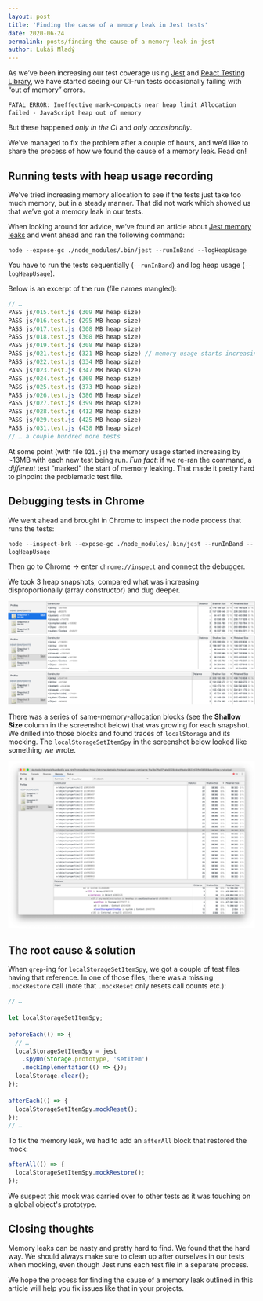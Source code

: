 ```yaml
---
layout: post
title: 'Finding the cause of a memory leak in Jest tests'
date: 2020-06-24
permalink: posts/finding-the-cause-of-a-memory-leak-in-jest
author: Lukáš Mladý
---
```


As we’ve been increasing our test coverage using [Jest](https://jestjs.io/) and [React Testing Library](https://testing-library.com/docs/react-testing-library/intro), we have started seeing our CI-run tests occasionally failing with “out of memory” errors.

```
FATAL ERROR: Ineffective mark-compacts near heap limit Allocation failed - JavaScript heap out of memory
```

But these happened _only in the CI_ and _only occasionally_.

We've managed to fix the problem after a couple of hours, and we’d like to share the process of how we found the cause of a memory leak. Read on!

## Running tests with heap usage recording

We've tried increasing memory allocation to see if the tests just take too much memory, but in a steady manner. That did not work which showed us that we’ve got a memory leak in our tests.

When looking around for advice, we’ve found an article about [Jest memory leaks](https://chanind.github.io/javascript/2019/10/12/jest-tests-memory-leak.html) and went ahead and ran the following command:

```
node --expose-gc ./node_modules/.bin/jest --runInBand --logHeapUsage
```

You have to run the tests sequentially (`--runInBand`) and log heap usage (`--logHeapUsage`).

Below is an excerpt of the run (file names mangled):

```jsx
// …
PASS js/015.test.js (309 MB heap size)
PASS js/016.test.js (295 MB heap size)
PASS js/017.test.js (308 MB heap size)
PASS js/018.test.js (308 MB heap size)
PASS js/019.test.js (308 MB heap size)
PASS js/021.test.js (321 MB heap size) // memory usage starts increasing
PASS js/022.test.js (334 MB heap size)
PASS js/023.test.js (347 MB heap size)
PASS js/024.test.js (360 MB heap size)
PASS js/025.test.js (373 MB heap size)
PASS js/026.test.js (386 MB heap size)
PASS js/027.test.js (399 MB heap size)
PASS js/028.test.js (412 MB heap size)
PASS js/029.test.js (425 MB heap size)
PASS js/031.test.js (438 MB heap size)
// … a couple hundred more tests
```

At some point (with file `021.js`) the memory usage started increasing by ~13MB with each new test being run. _Fun fact_: if we re-ran the command, a _different_ test “marked” the start of memory leaking. That made it pretty hard to pinpoint the problematic test file.

## Debugging tests in Chrome

We went ahead and brought in Chrome to inspect the node process that runs the tests:

```
node --inspect-brk --expose-gc ./node_modules/.bin/jest --runInBand --logHeapUsage
```

Then go to Chrome -> enter `chrome://inspect` and connect the debugger.

We took 3 heap snapshots, compared what was increasing disproportionally (array constructor) and dug deeper.

[![Heap Snapshot 1](/assets/finding-the-cause-of-a-memory-leak-in-jest/heap-snapshot-1.png)](/assets/finding-the-cause-of-a-memory-leak-in-jest/heap-snapshot-1.png)
[![Heap Snapshot 2](/assets/finding-the-cause-of-a-memory-leak-in-jest/heap-snapshot-2.png)](/assets/finding-the-cause-of-a-memory-leak-in-jest/heap-snapshot-2.png)
[![Heap Snapshot 3](/assets/finding-the-cause-of-a-memory-leak-in-jest/heap-snapshot-3.png)](/assets/finding-the-cause-of-a-memory-leak-in-jest/heap-snapshot-3.png)

There was a series of same-memory-allocation blocks (see the **Shallow Size** column in the screenshot below) that was growing for each snapshot. We drilled into those blocks and found traces of `localStorage` and its mocking. The `localStorageSetItemSpy` in the screenshot below looked like something _we_ wrote.

[![Heap Snapshot 3 — Drilled-in](/assets/finding-the-cause-of-a-memory-leak-in-jest/heap-snapshot-3-drilled-in.png)](/assets/finding-the-cause-of-a-memory-leak-in-jest/heap-snapshot-3-drilled-in.png)

## The root cause & solution

When `grep`-ing for `localStorageSetItemSpy`, we got a couple of test files having that reference.
In one of those files, there was a missing `.mockRestore` call (note that `.mockReset` only resets call counts etc.):

```jsx
// …

let localStorageSetItemSpy;

beforeEach(() => {
  // …
  localStorageSetItemSpy = jest
    .spyOn(Storage.prototype, 'setItem')
    .mockImplementation(() => {});
  localStorage.clear();
});

afterEach(() => {
  localStorageSetItemSpy.mockReset();
});
// …
```

To fix the memory leak, we had to add an `afterAll` block that restored the mock:

```jsx
afterAll(() => {
  localStorageSetItemSpy.mockRestore();
});
```

We suspect this mock was carried over to other tests as it was touching on a global object's prototype.

## Closing thoughts

Memory leaks can be nasty and pretty hard to find. We found that the hard way. We should always make sure to clean up after ourselves in our tests when mocking, even though Jest runs each test file in a separate process.

We hope the process for finding the cause of a memory leak outlined in this article will help you fix issues like that in your projects.
